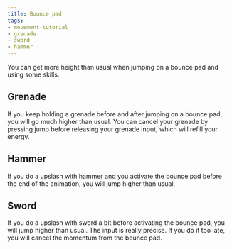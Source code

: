 ```yaml
---
title: Bounce pad
tags:
- movement-tutorial
- grenade
- sword
- hammer
---
```


You can get more height than usual when jumping on a bounce pad and using some skills.

## Grenade

If you keep holding a grenade before and after jumping on a bounce pad, you will go much higher than usual. You can cancel your grenade by pressing jump before releasing your grenade input, which will refill your energy. 

<youtube-video id="Fkj8DnWnxpU"></youtube-video>

## Hammer

If you do a upslash with hammer and you activate the bounce pad before the end of the animation, you will jump higher than usual.

<youtube-video id="PPirjzN09Ig"></youtube-video>

## Sword

If you do a upslash with sword a bit before activating the bounce pad, you will jump higher than usual. The input is really precise. If you do it too late, you will cancel the momentum from the bounce pad.

<youtube-video id="l1EoS9_ZSvs"></youtube-video>
